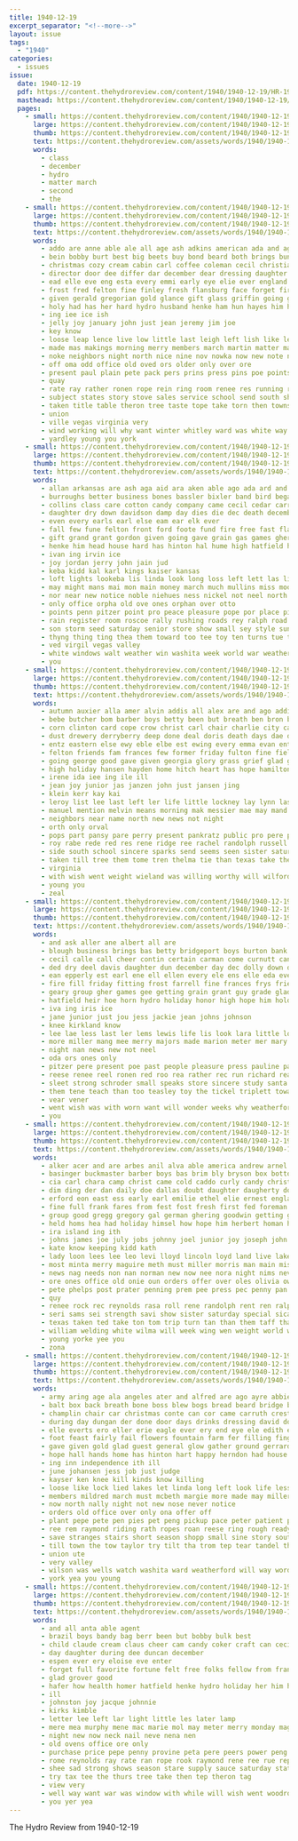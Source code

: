 ```yaml
---
title: 1940-12-19
excerpt_separator: "<!--more-->"
layout: issue
tags:
  - "1940"
categories:
  - issues
issue:
  date: 1940-12-19
  pdf: https://content.thehydroreview.com/content/1940/1940-12-19/HR-1940-12-19.pdf
  masthead: https://content.thehydroreview.com/content/1940/1940-12-19/masthead/HR-1940-12-19.jpg
  pages:
    - small: https://content.thehydroreview.com/content/1940/1940-12-19/small/HR-1940-12-19-01.jpg
      large: https://content.thehydroreview.com/content/1940/1940-12-19/large/HR-1940-12-19-01.jpg
      thumb: https://content.thehydroreview.com/content/1940/1940-12-19/thumbnails/HR-1940-12-19-01.jpg
      text: https://content.thehydroreview.com/assets/words/1940/1940-12-19/HR-1940-12-19-01.txt
      words:
        - class
        - december
        - hydro
        - matter march
        - second
        - the
    - small: https://content.thehydroreview.com/content/1940/1940-12-19/small/HR-1940-12-19-02.jpg
      large: https://content.thehydroreview.com/content/1940/1940-12-19/large/HR-1940-12-19-02.jpg
      thumb: https://content.thehydroreview.com/content/1940/1940-12-19/thumbnails/HR-1940-12-19-02.jpg
      text: https://content.thehydroreview.com/assets/words/1940/1940-12-19/HR-1940-12-19-02.txt
      words:
        - addo are anne able ale all age ash adkins american ada and ago
        - bein bobby burt best big beets buy bond beard both brings bun book bradley boss bandy boots breath books bills black boucher borger been business bud brother but back band bring bryson boys boy born billy bill butler
        - christmas cozy cream cabin carl coffee coleman cecil christian cant church court christians county card case cost cake center craig christ cherish come came car corn cline cali city cordial cox charles chet cleo caddo con clifford
        - director door dee differ dar december dear dressing daughter deal days dick dale der dai down day deir ditmore dad dinner date during
        - ead elle eve eng esta every emmi early eye elie ever england even ell ella eugene ent ele
        - frost fred felton fine finley fresh flansburg face forget first found follo friends fam few fall fin from for fell
        - given gerald gregorian gold glance gift glass griffin going group
        - holy had has her hard hydro husband henke ham hun hayes him hicks hin half hogan home howard huge honor hume hale happ house high holiday hot how
        - ing iee ice ish
        - jelly joy january john just jean jeremy jim joe
        - key know
        - loose leap lence live low little last leigh left lish like lesson loyal let later lee lew lac ler las life
        - made mas makings morning merry members march martin matter matthew may monday merton more miles merica mary miss most murphy mail max mae mints mite mil men
        - noke neighbors night north nice nine nov nowka now new note november not naval nims
        - off oma odd office old oved ors older only over ore
        - present paul plain pete pack pers prins press pins poe points pio patron paper pepe pore piece pail prost pace price pouch pay pora peter pilot pau post per place past pope pulling
        - quay
        - rate ray rather ronen rope rein ring room renee res running rabe regular richard rolls rates ree rade reynolds roy reel reps ruth resh rozell rem ries raps ripple russ read ret
        - subject states story stove sales service school send south ship say she santas size smoke sell stange still samuel santa search station snow second simmons sake stand staring spring sper saw silver said smith sunday salad
        - taken title table theron tree taste tope take torn then towns the them troop too times ton ten train texas tod terry trip tiny thyng tax ted treasure
        - union
        - ville vegas virginia very
        - wind working will why want winter whitley ward was white way wright wake went with window wells weatherford world won western welcome wiley
        - yardley young you york
    - small: https://content.thehydroreview.com/content/1940/1940-12-19/small/HR-1940-12-19-03.jpg
      large: https://content.thehydroreview.com/content/1940/1940-12-19/large/HR-1940-12-19-03.jpg
      thumb: https://content.thehydroreview.com/content/1940/1940-12-19/thumbnails/HR-1940-12-19-03.jpg
      text: https://content.thehydroreview.com/assets/words/1940/1940-12-19/HR-1940-12-19-03.txt
      words:
        - allan arkansas are ash aga aid ara aken able ago ada ard and andy adi all ames ary ath
        - burroughs better business bones bassler bixler band bird began bitter baptist border battle butler bus but borger beard barbe brother bradley boys been bandy bales bracken brought brothers browne ball buy bridgeport
        - collins class care cotton candy company came cecil cedar carrier christian clement clifford churches canyon claus close christmas chamber cold city cash case car church child christi cover christ chris cal
        - daughter dry down davidson damp day dies die dec death december
        - even every earls earl else eam ear elk ever
        - fall few fune felton front ford foote fund fire free fast flansburg found first field frost friends fell fin fost foss fail from for fought falls force friday flowers fred
        - gift grand grant gordon given going gave grain gas games ghering grieve grew game george grams good grace greed gin glidewell glass general goodwin
        - henke him head house hard has hinton hal hume high hatfield her harold heger had hint husband half hay hydro henkes health home
        - ivan ing irvin ice
        - joy jordan jerry john jain jud
        - keba kidd kal karl kings kaiser kansas
        - loft lights lookeba lis linda look long loss left lett las lines lose little league loyal life lee list like lunch live
        - may might mans mai mon main money march much mullins miss moore many mak monda monday merry merton men miller morning mera most more mas matter minor made mayor mond mong man
        - nor near new notice noble niehues ness nickel not neel north ning night nell
        - only office orpha old ove ones orphan over otto
        - points penn pitzer point pro peace pleasure pope por place pic pall pastor pass persons present police
        - rain register room roscoe rally rushing roads rey ralph road regis raw running red roy rowan reynolds rear rious real
        - son storm seed saturday senior store show small sey style sunda story star second snow sorrow such street sandy susie seems sit sid sunday sack serr san simpson sang spies streets service side school sleet solid sermon state she stock sister santa shows smith
        - thyng thing ting thea them toward too tee toy ten turns tue thurs take ted town tex the taylor tailor tree times taken texas than
        - ved virgil vegas valley
        - white windows walt weather win washita week world war weatherford while way wai will worthy wind ways weight with was williams wells waller west wee wooster
        - you
    - small: https://content.thehydroreview.com/content/1940/1940-12-19/small/HR-1940-12-19-04.jpg
      large: https://content.thehydroreview.com/content/1940/1940-12-19/large/HR-1940-12-19-04.jpg
      thumb: https://content.thehydroreview.com/content/1940/1940-12-19/thumbnails/HR-1940-12-19-04.jpg
      text: https://content.thehydroreview.com/assets/words/1940/1940-12-19/HR-1940-12-19-04.txt
      words:
        - autumn auxier alla amer alvin addis all alex are and ago addi
        - bebe butcher bom barber boys betty been but breath ben bron borer berl beck bank best billy
        - corn clinton card cope crow christ carl chair charlie city cartwright call christmas can church car con cousins
        - dust drewery derryberry deep done deal doris death days dae daughter day december
        - entz eastern else ewy eble elbe est ewing every emma evan ent error elsie ell ele emil end
        - felton friends fam frances few former friday fulton fine field from firm flesh farm flowers full fred fanny fig fey for found froese flower faye flock first
        - going george good gave given georgia glory grass grief glad gene gee
        - high holiday hansen hayden home hitch heart has hope hamilton had happy hur henry her hand hughes ham hen hardware hardin hilda hydro him homes
        - irene ida iee ing ile ill
        - jean joy junior jas janzen john just jansen jing
        - klein kerr kay kai
        - leroy list lee last left ler life little lockney lay lynn las liv lamb lear
        - manuel mention melvin means morning mak messier mae may mand more man monday merry mate mary messenger mean many mer march most made miss megli mine mena must messimer mourning mere
        - neighbors near name north new news not night
        - orth only orval
        - pops part pansy pare perry present pankratz public pro pere place pers portal pebley pounds pigg payne pleasant pepe pope pat peters patient pause pleasure
        - roy rabe rede red res rene ridge ree rachel randolph russell rate rao reps rather riches roe rae reel rem rome roark
        - side south school sincere sparks send seems seen sister saturday season still son settle simmons silence stork said stay see short supper sylvester store
        - taken till tree them tome tren thelma tie than texas take then tep tex thiessen truly the tolly
        - virginia
        - with wish went weight wieland was willing worthy will wilford week way work wanda weatherford working
        - young you
        - zeal
    - small: https://content.thehydroreview.com/content/1940/1940-12-19/small/HR-1940-12-19-05.jpg
      large: https://content.thehydroreview.com/content/1940/1940-12-19/large/HR-1940-12-19-05.jpg
      thumb: https://content.thehydroreview.com/content/1940/1940-12-19/thumbnails/HR-1940-12-19-05.jpg
      text: https://content.thehydroreview.com/assets/words/1940/1940-12-19/HR-1940-12-19-05.txt
      words:
        - and ask aller ane albert all are
        - blough business brings bas betty bridgeport boys burton bank banker ball barber but beasley been banner browne better
        - cecil calle call cheer contin certain carman come curnutt can clair carolyn comes claus christmas camp charles charlie
        - ded dry deel davis daughter dun december day dec dolly down deep
        - ean epperly est earl ene ell ellen every ele ens elle eda ever eras
        - fire fill friday fitting frost farrell fine frances frys friends first for frazee funny farell foreman
        - geary group gher games gee getting grain grant guy grade glad game good given goods
        - hatfield heir hoe horn hydro holiday honor high hope him holderman how held health her happy hems home
        - iva ing iris ice
        - jane junior just jou jess jackie jean johns johnson
        - knee kirkland know
        - lee lae less last ler lems lewis life lis look lara little lois lookeba low lou
        - more miller mang mee merry majors made marion meter mer mary most mattie mere monday may
        - night nan news new not neel
        - oda ors ones only
        - pitzer pere present poe past people pleasure press pauline pant pae pare
        - reese renee reel ronen red roo rea rather rec run richard reall ruby roe robertson rong rene ros rane roll reo rowland roberta ree russell roy res ris
        - sleet strong schroder small speaks store sincere study santa she stead score seme stocking seer sunday seed school surprise seem saturday season senior son simpson
        - them tene teach than too teasley toy the tickel triplett toward town tongue tell
        - vear vener
        - went wish was with worn want will wonder weeks why weatherford won way wanda words wear
        - you
    - small: https://content.thehydroreview.com/content/1940/1940-12-19/small/HR-1940-12-19-06.jpg
      large: https://content.thehydroreview.com/content/1940/1940-12-19/large/HR-1940-12-19-06.jpg
      thumb: https://content.thehydroreview.com/content/1940/1940-12-19/thumbnails/HR-1940-12-19-06.jpg
      text: https://content.thehydroreview.com/assets/words/1940/1940-12-19/HR-1940-12-19-06.txt
      words:
        - alker acer and are arbes anil alva able america andrew arnel alfred austell all allen age agent alo anda ang
        - basinger buckmaster barber boys bas brim bly bryson box bottom butler bele board brow big biers but boyles bee bones bless brandt begun biase birth byrum been buena best
        - cia carl chara camp christ came cold caddo curly candy christmas chestnutt comp cher cox canyon cage cas coro curnutt can college course cecil cedar company church cheer chittenden county cates comfort christian
        - dim ding der dan daily doe dallas doubt daughter daugherty doug dar dick dee date dress december day days dandy director daring
        - erford eon east ess early earl emilie ethel elie ernest england eager elmer ernie ene emory end ever english
        - fine full frank fares from fest fost fresh first fed foreman fast found friends fund foot franke ferguson finan friday friend far former free farm fae for
        - group good gregg gregory gal german ghering goodwin getting geri grat givens glenn given glory gibson gene
        - held homs hea had holiday himsel how hope him herbert homan honor home hole hutt health hom hafer hed hunting hatfield hinton harry heres homer harts her hydro hall han hoot hoa ham has hang henke
        - ira island ing ith
        - johns james joe july jobs johnny joel junior joy joseph john jake
        - kate know keeping kidd kath
        - lady loon lees lee leo levi lloyd lincoln loyd land live lake lene london low liberal laundry let lis little line len lucius large life lookeba
        - most minta merry maguire meth must miller morris man main miss medley morning more murphy mas meyer mckee men mere moore mildred mos moder maynard millet monroe morphy monday may maree minnie miner mone
        - news nag needs non nan norman new now nee nora night nims never nina
        - ore ones office old onie oun orders offer over oles olivia owen ora
        - pete phelps post prater penning prem pee press pec penny pan president pieper part poage pause pere present perera peace pay pie potter per peng peter price pitzer persons pin prager parsonage pages
        - quy
        - renee rock rec reynolds rasa roll rene randolph rent ren ralph round ready ran raymond read russe ray ree ronen robertson roy
        - seri sams sei strength savi show sister saturday special sical son see stunz sen stants sunday schantz strong study shanks style service sae staff supper she save song snow shank sense station samuel steers sunken slemp ser stover season stutzman sincere smart sip som sees sam starring shirley school send seen sell sharry sin
        - texas taken ted take ton tom trip turn tan than them taff tha teal times table thomas tep tonga thirsk talkington thi train teacher trumbly tas terre treat thar the thoma taylor tuer toward
        - william welding white wilma will week wing wen weight world worlds was water wesley waters weather weatherford wells willard won wal wham want wil wat with word
        - young yorke yee you
        - zona
    - small: https://content.thehydroreview.com/content/1940/1940-12-19/small/HR-1940-12-19-07.jpg
      large: https://content.thehydroreview.com/content/1940/1940-12-19/large/HR-1940-12-19-07.jpg
      thumb: https://content.thehydroreview.com/content/1940/1940-12-19/thumbnails/HR-1940-12-19-07.jpg
      text: https://content.thehydroreview.com/assets/words/1940/1940-12-19/HR-1940-12-19-07.txt
      words:
        - army aring age ala angeles ater and alfred are ago ayre abbie all
        - balt box back breath bone boss blew bogs bread beard bridge binger bak began boucher bring baby but badger brought bridgeport bradley belle ball been band big binge business better best bath burns
        - champlin chair car christmas conte can cor came carruth crest come christ cant city carl carlyle close clark cox cha clinton case call corner coffee cline claus crown
        - during day dungan der done door days drinks dressing david don daughter dinner dull drab down dans dee
        - elle everts ero eller erie eagle ever ery end eye ele edith every eve elms
        - foot feast fairly fail flowers fountain farm fer filling fingers forty few floor found fear fell fine fore from forward far felt ford first faint fin for fite fay farms frank famous fred friend friendly fire finger
        - gave given gold glad guest general glow gather ground gerrard gin grab gray grow gas good gravel germany gums
        - hope hall hands home has hinton hart happy herndon had house hamons her hunting hundred huge hill henderson hand hydro hole health heavens hell him hes horse hume how
        - ing inn independence ith ill
        - june johansen jess job just judge
        - kayser ken knee kill kinds know killing
        - loose like lock lied lakes let linda long left look life less lal los leas light lasley lee longer leer lookout last lady lala lewis lathe later late live little luck lunch
        - members mildred march must mcbeth margie more made may miller mans mailman money means moore mikes merry much many mas mance model miss missi marry
        - now north nally night not new nose never notice
        - orders old office over only ona offer off
        - plant pepe pete pen pies pet peng pickup pace peter patient pat purdue pretty pounds per plate pleasure price pay pump peper pac pillow
        - ree rem raymond riding rath ropes roan reese ring rough ready ruth rest revers room roger romance rope russell roof rise romans range reo rich
        - save stranges stairs short season shopp small sine story south set sincere style smoke sat service such soles sept side sand sor smith station see suit sal she sai son still seer said saturday santa slemp spate snow sten sis street study sale special star scott straw
        - till town the tow taylor try tilt tha trom tep tear tandel thou them thor take then tell tack than truly tindall train table ton tee ture
        - union ute
        - very valley
        - wilson was wells watch washita ward weatherford will way words week wish want williams went work wood with welding while warm walk
        - york yea you young
    - small: https://content.thehydroreview.com/content/1940/1940-12-19/small/HR-1940-12-19-08.jpg
      large: https://content.thehydroreview.com/content/1940/1940-12-19/large/HR-1940-12-19-08.jpg
      thumb: https://content.thehydroreview.com/content/1940/1940-12-19/thumbnails/HR-1940-12-19-08.jpg
      text: https://content.thehydroreview.com/assets/words/1940/1940-12-19/HR-1940-12-19-08.txt
      words:
        - and all anta able agent
        - brazil boys bandy bag berr been but bobby bulk best
        - child claude cream claus cheer cam candy coker craft can cecil christmas
        - day daughter during dee duncan december
        - espen ever ery eloise eve enter
        - forget full favorite fortune felt free folks fellow from franz founds floor france friends for
        - glad grover good
        - hafer how health homer hatfield henke hydro holiday her him home happy hope had ham hing
        - ill
        - johnston joy jacque johnnie
        - kirks kimble
        - letter lee left lar light little les later lamp
        - mere mea murphy mene mac marie mol may meter merry monday magnolia mince maxton miller
        - night new now neck nail neve nena nen
        - old ovens office ore only
        - purchase price pepe penny provine peta pere peers power peng past pais pain pee pierre
        - rome reynolds ray rate ran rope rook raymond rene ree rue reps
        - shee sad strong shows season stare supply sauce saturday station son student she sweat santa sincere sias strength see service seen school
        - try tax tee the thurs tree take then tep theron tag
        - view very
        - well way want war was window with while will wish went woodrow
        - you yer yea
---
```


The Hydro Review from 1940-12-19

<!--more-->


